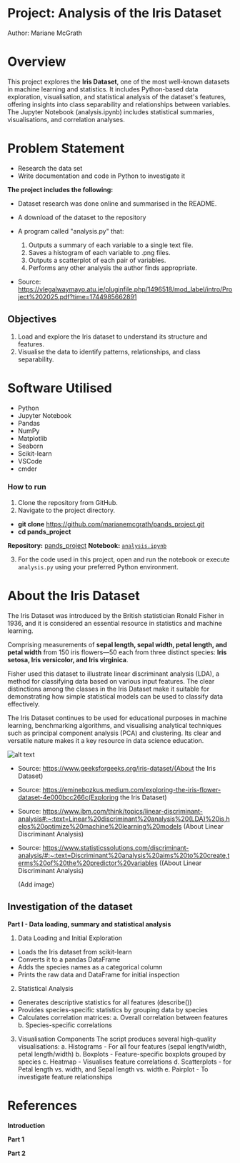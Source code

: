 # Project: Analysis of the Iris Dataset 
Author: Mariane McGrath

# **Overview**
This project explores the **Iris Dataset**, one of the most well-known datasets in machine learning and statistics. It includes Python-based data exploration, visualisation, and statistical analysis of the dataset's features, offering insights into class separability and relationships between variables. The Jupyter Notebook (analysis.ipynb) includes statistical summaries, visualisations, and correlation analyses.

# **Problem Statement**

 - Research the data set
 - Write documentation and code in Python to investigate it

**The project includes the following:**
 - Dataset research was done online and summarised in the README.
 - A download of the dataset to the repository
 - A program called "analysis.py" that:
     1. Outputs a summary of each variable to a single text file.
     2. Saves a histogram of each variable to .png files.
     3. Outputs a scatterplot of each pair of variables.
     4. Performs any other analysis the author finds appropriate.

 - Source: https://vlegalwaymayo.atu.ie/pluginfile.php/1496518/mod_label/intro/Project%202025.pdf?time=1744985662891

## Objectives
1. Load and explore the Iris dataset to understand its structure and features.
2. Visualise the data to identify patterns, relationships, and class separability.

# Software Utilised
 - Python
 - Jupyter Notebook
 - Pandas
 - NumPy
 - Matplotlib
 - Seaborn
 - Scikit-learn
 - VSCode
 - cmder

### How to run

1. Clone the repository from GitHub.
2. Navigate to the project directory.
 - **git clone** https://github.com/marianemcgrath/pands_project.git
 - **cd pands_project**

**Repository:** [pands_project](https://github.com/marianemcgrath/pands_project)
**Notebook:** [`analysis.ipynb`](https://github.com/marianemcgrath/pands_project/blob/main/analysis.ipynb)

3. For the code used in this project, open and run the notebook or execute `analysis.py` using your preferred Python environment.


# About the Iris Dataset
The Iris Dataset was introduced by the British statistician Ronald Fisher in 1936, and it is considered an essential resource in statistics and machine learning.

Comprising measurements of **sepal length, sepal width, petal length, and petal width** from 150 iris flowers—50 each from three distinct species: **Iris setosa, Iris versicolor, and Iris virginica**.

Fisher used this dataset to illustrate linear discriminant analysis (LDA), a method for classifying data based on various input features. The clear distinctions among the classes in the Iris Dataset make it suitable for demonstrating how simple statistical models can be used to classify data effectively.

The Iris Dataset continues to be used for educational purposes in machine learning, benchmarking algorithms, and visualising analytical techniques such as principal component analysis (PCA) and clustering. Its clear and versatile nature makes it a key resource in data science education.

![alt text](https://miro.medium.com/v2/resize:fit:720/format:webp/0*11IwZmSKXw77eYz5)

 - Source: https://www.geeksforgeeks.org/iris-dataset/(About the Iris Dataset)
 - Source: https://eminebozkus.medium.com/exploring-the-iris-flower-dataset-4e000bcc266c(Exploring the Iris Dataset)
 - Source: https://www.ibm.com/think/topics/linear-discriminant-analysis#:~:text=Linear%20discriminant%20analysis%20(LDA)%20is,helps%20optimize%20machine%20learning%20models (About Linear Discriminant Analysis)
 - Source: https://www.statisticssolutions.com/discriminant-analysis/#:~:text=Discriminant%20analysis%20aims%20to%20create,terms%20of%20the%20predictor%20variables ((About Linear Discriminant Analysis)
 
   (Add image)

## Investigation of the dataset

**Part I - Data loading, summary and statistical analysis**
1. Data Loading and Initial Exploration
 - Loads the Iris dataset from scikit-learn
 - Converts it to a pandas DataFrame
 - Adds the species names as a categorical column
 - Prints the raw data and DataFrame for initial inspection

2. Statistical Analysis
 - Generates descriptive statistics for all features (describe())
 - Provides species-specific statistics by grouping data by species
 - Calculates correlation matrices:
   a. Overall correlation between features
   b. Species-specific correlations

3. Visualisation Components
   The script produces several high-quality visualisations:
   a. Histograms - For all four features (sepal length/width, petal length/width)
   b. Boxplots - Feature-specific boxplots grouped by species
   c. Heatmap - Visualises feature correlations
   d. Scatterplots - for Petal length vs. width, and Sepal length vs. width
   e. Pairplot - To investigate feature relationships

# **References**
**Introduction**

**Part 1**

**Part 2**

